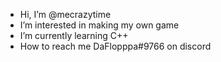- Hi, I’m @mecrazytime
- I’m interested in making my own game
- I’m currently learning C++
- How to reach me DaFlopppa#9766 on discord

<!---
mecrazytime/mecrazytime is a ✨ special ✨ repository because its `README.md` (this file) appears on your GitHub profile.
You can click the Preview link to take a look at your changes.
--->
